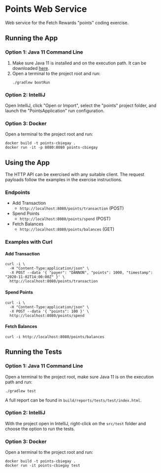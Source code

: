 # Points Web Service
Web service for the Fetch Rewards "points" coding exercise.

## Running the App
### Option 1: Java 11 Command Line
1. Make sure Java 11 is installed and on the execution path. It can be downloaded
   [here](https://www.oracle.com/java/technologies/downloads/#java11). 
2. Open a terminal to the project root and run:
    ```
    ./gradlew bootRun
    ```
    
### Option 2: IntelliJ
Open IntelliJ, click "Open or Import", select the "points" project folder, and launch the "PointsApplication"
run configuration.

### Option 3: Docker
Open a terminal to the project root and run:
```
docker build -t points-cbiegay .
docker run -it -p 8080:8080 points-cbiegay
```

## Using the App
The HTTP API can be exercised with any suitable client.  The request payloads follow the examples in the
exercise instructions.

### Endpoints
* Add Transaction
    * `http://localhost:8080/points/transaction` (POST)
* Spend Points
    * `http://localhost:8080/points/spend` (POST)
* Fetch Balances
    * `http://localhost:8080/points/balances` (GET)

### Examples with Curl

#### Add Transaction
```
curl -i \
  -H "Content-Type:application/json" \
  -X POST --data '{ "payer": "DANNON", "points": 1000, "timestamp": "2020-11-02T14:00:00Z" }' \
  http://localhost:8080/points/transaction
```

#### Spend Points
```
curl -i \
  -H "Content-Type:application/json" \
  -X POST --data '{ "points": 100 }' \
  http://localhost:8080/points/spend
```

#### Fetch Balances
```
curl -i http://localhost:8080/points/balances
``` 

## Running the Tests
### Option 1: Java 11 Command Line
Open a terminal to the project root, make sure Java 11 is on the execution path and run:
```
./gradlew test
```
A full report can be found in `build/reports/tests/test/index.html`.

### Option 2: IntelliJ
With the project open in IntelliJ, right-click on the `src/test` folder and choose the option to run the tests.

### Option 3: Docker
Open a terminal to the project root and run:
```
docker build -t points-cbiegay .
docker run -it points-cbiegay test
```
